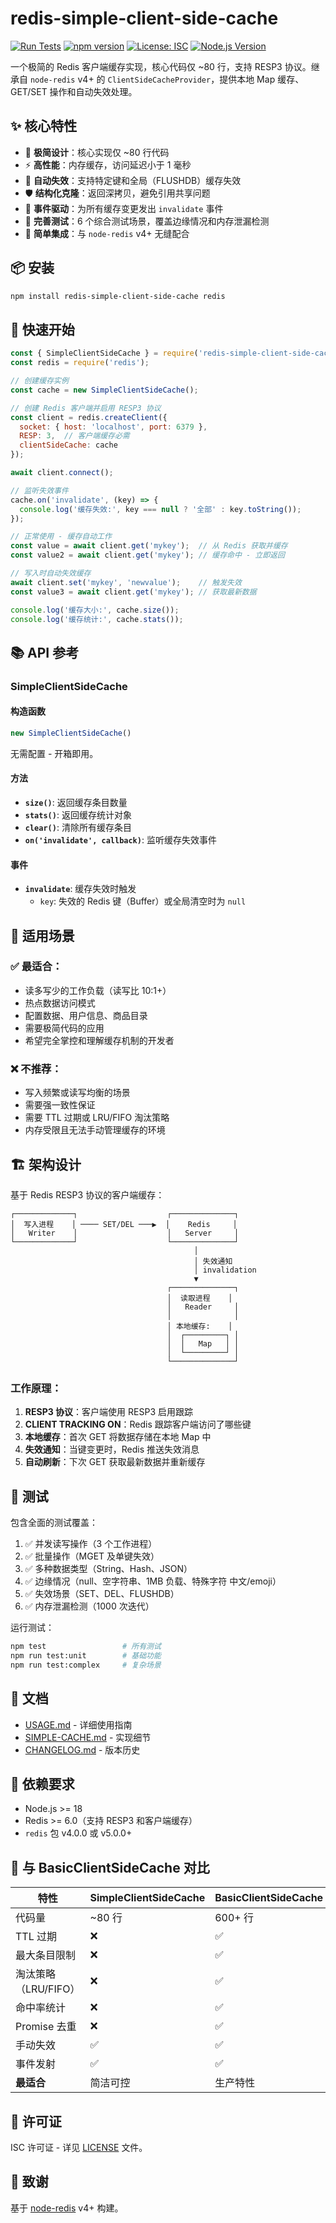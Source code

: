 # redis-simple-client-side-cache

[![Run Tests](https://github.com/yidinghan/redis-client-side-simple-cache/actions/workflows/test.yml/badge.svg)](https://github.com/yidinghan/redis-client-side-simple-cache/actions/workflows/test.yml)
[![npm version](https://img.shields.io/npm/v/redis-simple-client-side-cache.svg)](https://www.npmjs.com/package/redis-simple-client-side-cache)
[![License: ISC](https://img.shields.io/badge/License-ISC-blue.svg)](https://opensource.org/licenses/ISC)
[![Node.js Version](https://img.shields.io/badge/node-%3E%3D18-brightgreen)](https://nodejs.org/)

一个极简的 Redis 客户端缓存实现，核心代码仅 ~80 行，支持 RESP3 协议。继承自 `node-redis` v4+ 的 `ClientSideCacheProvider`，提供本地 Map 缓存、GET/SET 操作和自动失效处理。

## ✨ 核心特性

- 🎯 **极简设计**：核心实现仅 ~80 行代码
- ⚡ **高性能**：内存缓存，访问延迟小于 1 毫秒
- 🔄 **自动失效**：支持特定键和全局（FLUSHDB）缓存失效
- 🛡️ **结构化克隆**：返回深拷贝，避免引用共享问题
- 📡 **事件驱动**：为所有缓存变更发出 `invalidate` 事件
- 🧪 **完善测试**：6 个综合测试场景，覆盖边缘情况和内存泄漏检测
- 🔌 **简单集成**：与 `node-redis` v4+ 无缝配合

## 📦 安装

```bash
npm install redis-simple-client-side-cache redis
```

## 🚀 快速开始

```javascript
const { SimpleClientSideCache } = require('redis-simple-client-side-cache');
const redis = require('redis');

// 创建缓存实例
const cache = new SimpleClientSideCache();

// 创建 Redis 客户端并启用 RESP3 协议
const client = redis.createClient({
  socket: { host: 'localhost', port: 6379 },
  RESP: 3,  // 客户端缓存必需
  clientSideCache: cache
});

await client.connect();

// 监听失效事件
cache.on('invalidate', (key) => {
  console.log('缓存失效:', key === null ? '全部' : key.toString());
});

// 正常使用 - 缓存自动工作
const value = await client.get('mykey');  // 从 Redis 获取并缓存
const value2 = await client.get('mykey'); // 缓存命中 - 立即返回

// 写入时自动失效缓存
await client.set('mykey', 'newvalue');    // 触发失效
const value3 = await client.get('mykey'); // 获取最新数据

console.log('缓存大小:', cache.size());
console.log('缓存统计:', cache.stats());
```

## 📚 API 参考

### SimpleClientSideCache

#### 构造函数
```javascript
new SimpleClientSideCache()
```
无需配置 - 开箱即用。

#### 方法

- **`size()`**: 返回缓存条目数量
- **`stats()`**: 返回缓存统计对象
- **`clear()`**: 清除所有缓存条目
- **`on('invalidate', callback)`**: 监听缓存失效事件

#### 事件

- **`invalidate`**: 缓存失效时触发
  - `key`: 失效的 Redis 键（Buffer）或全局清空时为 `null`

## 🎯 适用场景

### ✅ 最适合：
- 读多写少的工作负载（读写比 10:1+）
- 热点数据访问模式
- 配置数据、用户信息、商品目录
- 需要极简代码的应用
- 希望完全掌控和理解缓存机制的开发者

### ❌ 不推荐：
- 写入频繁或读写均衡的场景
- 需要强一致性保证
- 需要 TTL 过期或 LRU/FIFO 淘汰策略
- 内存受限且无法手动管理缓存的环境

## 🏗️ 架构设计

基于 Redis RESP3 协议的客户端缓存：

```
┌─────────────┐                    ┌──────────────┐
│  写入进程    │ ──── SET/DEL ───▶  │    Redis     │
│   Writer    │                    │   Server     │
└─────────────┘                    └──────────────┘
                                         │
                                         │ 失效通知
                                         │ invalidation
                                         ▼
                                   ┌──────────────┐
                                   │  读取进程    │
                                   │   Reader     │
                                   │              │
                                   │ 本地缓存:    │
                                   │  ┌─────────┐ │
                                   │  │   Map   │ │
                                   │  └─────────┘ │
                                   └──────────────┘
```

### 工作原理：

1. **RESP3 协议**：客户端使用 RESP3 启用跟踪
2. **CLIENT TRACKING ON**：Redis 跟踪客户端访问了哪些键
3. **本地缓存**：首次 GET 将数据存储在本地 Map 中
4. **失效通知**：当键变更时，Redis 推送失效消息
5. **自动刷新**：下次 GET 获取最新数据并重新缓存

## 🧪 测试

包含全面的测试覆盖：

1. ✅ 并发读写操作（3 个工作进程）
2. ✅ 批量操作（MGET 及单键失效）
3. ✅ 多种数据类型（String、Hash、JSON）
4. ✅ 边缘情况（null、空字符串、1MB 负载、特殊字符 中文/emoji）
5. ✅ 失效场景（SET、DEL、FLUSHDB）
6. ✅ 内存泄漏检测（1000 次迭代）

运行测试：
```bash
npm test                 # 所有测试
npm run test:unit        # 基础功能
npm run test:complex     # 复杂场景
```

## 📖 文档

- [USAGE.md](docs/USAGE.md) - 详细使用指南
- [SIMPLE-CACHE.md](docs/SIMPLE-CACHE.md) - 实现细节
- [CHANGELOG.md](CHANGELOG.md) - 版本历史

## 🔧 依赖要求

- Node.js >= 18
- Redis >= 6.0（支持 RESP3 和客户端缓存）
- `redis` 包 v4.0.0 或 v5.0.0+

## 🤝 与 BasicClientSideCache 对比

| 特性 | SimpleClientSideCache | BasicClientSideCache |
|------|----------------------|---------------------|
| 代码量 | ~80 行 | 600+ 行 |
| TTL 过期 | ❌ | ✅ |
| 最大条目限制 | ❌ | ✅ |
| 淘汰策略（LRU/FIFO） | ❌ | ✅ |
| 命中率统计 | ❌ | ✅ |
| Promise 去重 | ❌ | ✅ |
| 手动失效 | ✅ | ✅ |
| 事件发射 | ✅ | ✅ |
| **最适合** | 简洁可控 | 生产特性 |

## 📄 许可证

ISC 许可证 - 详见 [LICENSE](LICENSE) 文件。

## 🙏 致谢

基于 [node-redis](https://github.com/redis/node-redis) v4+ 构建。
